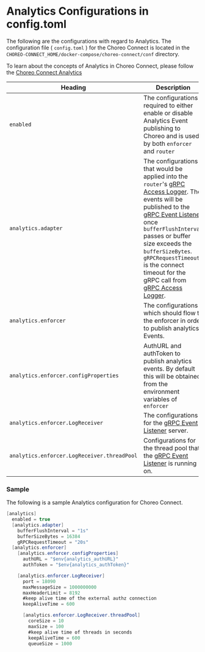 # Analytics Configurations in config.toml
The following are the configurations with regard to Analytics. The configuration file ( `config.toml` ) for the Choreo Connect is located in the `CHOREO-CONNECT_HOME/docker-compose/choreo-connect/conf` directory.

To learn about the concepts of Analytics in Choreo Connect, please follow the [Choreo Connect Analytics]({{base_path}}/deploy-and-publish/deploy-on-gateway/choreo-connect/concepts/choreo-connect-analytics/)

|Heading|Description|
|---------------------------------------|-----------------------------|
|`enabled`  | The configurations required to either enable or disable Analytics Event publishing to Choreo and is used by both `enforcer` and `router`|
|`analytics.adapter`| The configurations that would be applied into the `router`'s [gRPC Access Logger]({{base_path}}/deploy-and-publish/deploy-on-gateway/choreo-connect/concepts/choreo-connect-analytics/#grpc-access-logger). The events will be published to the [gRPC Event Listener]({{base_path}}/deploy-and-publish/deploy-on-gateway/choreo-connect/concepts/choreo-connect-analytics/#grpc-event-listener) once `bufferFlushInterval` passes or buffer size exceeds the `bufferSizeBytes`. `gRPCRequestTimeout` is the connect timeout for the gRPC call from [gRPC Access Logger]({{base_path}}/deploy-and-publish/deploy-on-gateway/choreo-connect/concepts/choreo-connect-analytics/#grpc-access-logger).|
|`analytics.enforcer`| The configurations which should flow to the enforcer in order to publish analytics Events. |
| `analytics.enforcer.configProperties` | AuthURL and authToken to publish analytics events. By default this will be obtained from the environment variables of `enforcer` |
|`analytics.enforcer.LogReceiver`| The configurations for the [gRPC Event Listener]({{base_path}}/deploy-and-publish/deploy-on-gateway/choreo-connect/concepts/choreo-connect-analytics/#grpc-event-listener) server. |
| `analytics.enforcer.LogReceiver.threadPool` | Configurations for the thread pool that the [gRPC Event Listener]({{base_path}}/deploy-and-publish/deploy-on-gateway/choreo-connect/concepts/choreo-connect-analytics/#grpc-event-listener) is running on. |


### Sample

The following is a sample Analytics configuration for Choreo Connect.

``` java
[analytics]
  enabled = true
  [analytics.adapter]
    bufferFlushInterval = "1s"
    bufferSizeBytes = 16384
    gRPCRequestTimeout = "20s"
  [analytics.enforcer]
    [analytics.enforcer.configProperties]
      authURL = "$env{analytics_authURL}"
      authToken = "$env{analytics_authToken}"

    [analytics.enforcer.LogReceiver]
      port = 18090
      maxMessageSize = 1000000000
      maxHeaderLimit = 8192
      #keep alive time of the external authz connection
      keepAliveTime = 600

      [analytics.enforcer.LogReceiver.threadPool]
        coreSize = 10
        maxSize = 100
        #keep alive time of threads in seconds
        keepAliveTime = 600
        queueSize = 1000
```
